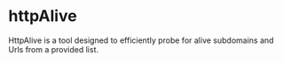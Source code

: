 # httpAlive
HttpAlive is a  tool designed to efficiently probe for alive subdomains and Urls  from a provided list. 
